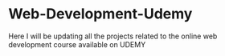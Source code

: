 # Web-Development-Udemy
Here I will be updating all the projects related to the online web development course available on UDEMY
